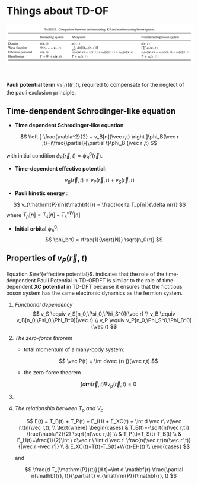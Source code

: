 # Things about TD-OF

![1](_static/Maxwell&ofdft.assets/1.png)

​       

**Pauli potential term** $v_{\mathrm{P}}[n](\mathbf{r}, t)$, required to compensate for the neglect of the pauli exclusion principle.

## Time-denpendent Schrodinger-like equation

- **Time dependent Schrodinger-like equation**:

$$
\left [-\frac{\nabla^2}{2} + v_B[n](\vec r,t) \right ]\phi_B(\vec r ,t)=i\frac{\partial}{\partial t}\phi_B (\vec r ,t)
$$

 with initial condition $\phi_B (\vec r ,t) = \phi_B^0(\vec r)$.

- **Time-dependent effective potential**:

$$
v_B (\vec r ,t) = v_P (\vec r ,t) + v_S (\vec{r},t) \label{effective potential}
$$
- **Pauli kinetic energy** :

$$
v_{\mathrm{P}}[n](\mathbf{r}) = \frac{\delta T_p[n]}{\delta n(r)}
$$
where $T_p[n] = T_s[n]-T_s^{vW}[n]$

- **Initial orbital** $\phi_b^0$:
$$
\phi_b^0 = \frac{1}{\sqrt{N}} \sqrt{n_0(r)} 
$$
## Properties of $v_P (\vec r ,t)$

Equation $\ref{effective potential}$. indicates that the role of the time-denpendent Pauli Potential in TD-OFDFT is similar to the role of time-dependent **XC  potential** in TD-DFT because it ensures that the fictitious boson system has the same electronic dynamics as the fermion system.

1. *Functional dependency*
$$
	v_S \equiv v_S[n_0,\Psi_0,\Phi_S^0](\vec r) \\
	v_B \equiv v_B[n_0,\Psi_0,\Phi_B^0](\vec r) \\
	v_P \equiv v_P[n_0,\Phi_S^0,\Phi_B^0](\vec r) 
	$$

2. *The zero-force throrem*

	- total momentum of a many-body system:

		$$
		\vec P(t) = \int d\vec {r\ j}(\vec r,t)
		$$

	- the zero-force theorem

		$$
		\int d\mathbf r n(\vec r , t)\nabla v_p(\vec r,t) = 0
		$$

3. 

4. *The relationship between $T_p\ and\ V_p$*

	$$
	E(t) = T_B(t) + T_P(t) + E_(H) + E_XC(t) + \int d \vec r\ v(\vec r,t)n(\vec r,t),  \\
	\text{where}
	\begin{cases}
	  & T_B(t)=-\sqrt{n(\vec r,t)} \frac{\nabla^2}{2} \sqrt{n(\vec r,t)}  \\
	  & T_P(t)=T_S(t)-T_B(t) \\
	  & E_H(t)=\frac{1}{2}\int \ d\vec r \ \int d \vec r' \frac{n(\vec r,t)n(\vec r',t)}{|\vec r -\vec r'|} \\
	  & E_XC(t)=T(t)-T_S(t)+W(t)-EH(t) \\
	\end{cases}
	$$

	and 
	
	$$
	\frac{d T_{\mathrm{P}}(t)}{d t}=\int d \mathbf{r} \frac{\partial n(\mathbf{r}, t)}{\partial t} v_{\mathrm{P}}(\mathbf{r}, t)
	$$
	
